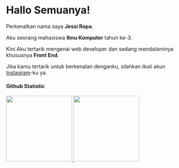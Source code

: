 # Hallo Semuanya!

Perkenalkan nama saya **Jessi Ropa**.  

Aku seorang mahasiswa **Ilmu Komputer** tahun ke-3.

Kini Aku tertarik mengenai web developer dan sedang mendalaminya khususnya **Front End**.

Jika kamu tertarik untuk berkenalan denganku, silahkan ikuti akun [Instagram](https://www.instagram.com/jessychrystin/)-ku ya.

#### Github Statistic
<p align="left">
<a href="https://github.com/jessiropa">
  <img height="180em" src="https://github-readme-stats-eight-theta.vercel.app/api?username=jessiropa&show_icons=true&theme=algolia&include_all_commits=true&count_private=true"/>
  <img height="180em" src="https://github-readme-stats-eight-theta.vercel.app/api/top-langs/?username=jessiropa&layout=compact&langs_count=8&theme=algolia"/>
</a>
</p>
